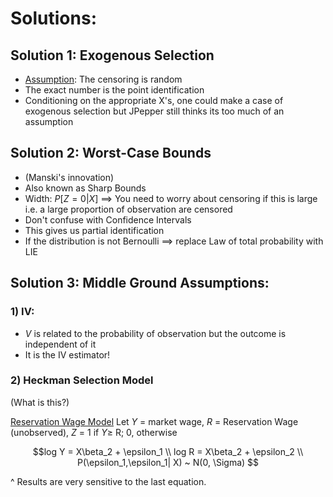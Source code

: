 # Solutions: 
## Solution 1: Exogenous Selection 

* <u>Assumption</u>: The censoring is random 
* The exact number is the point identification 
* Conditioning on the appropriate X's, one could make a case of exogenous selection but JPepper still thinks its too much of an assumption 
## Solution 2: Worst-Case Bounds 
* (Manski's innovation)
* Also known as Sharp Bounds 
* Width: $P[Z=0| X]$ $\implies$ You need to worry about censoring if this is large i.e. a large proportion of observation are censored  
* Don't confuse with Confidence Intervals 
* This gives us partial identification 
* If the distribution is not Bernoulli $\implies$ replace Law of total probability with LIE 

## Solution 3: Middle Ground Assumptions: 
### 1) IV: 
* $V$ is related to the probability of observation but the outcome is independent of it 
* It is the IV estimator! 

### 2) Heckman Selection Model 
(What is this?)

<u>Reservation Wage Model</u>
Let $Y$ = market wage, $R$ = Reservation Wage (unobserved), 
$Z$ = 1 if $Y \geq$ R; 0, otherwise 

$$log Y = X\beta_2 + \epsilon_1 \\
log R = X\beta_2 + \epsilon_2 \\
P(\epsilon_1,\epsilon_1| X) ~ N(0, \Sigma)
$$

^ Results are very sensitive to the last equation. 



